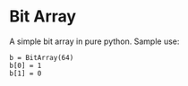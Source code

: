 # Bit Array

A simple bit array in pure python. Sample use:

```
b = BitArray(64)
b[0] = 1
b[1] = 0
```
